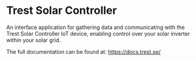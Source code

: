 # Trest Solar Controller

An interface application for gathering data and communicating with the Trest Solar Controller IoT device, enabling control over your solar inverter within your solar grid.

The full documentation can be found at: https://docs.trest.se/

